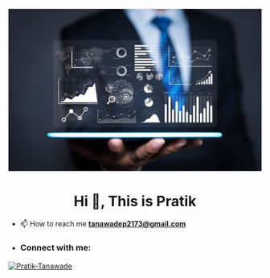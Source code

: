 ![logo](https://github.com/Pratik211305/Introduction/blob/main/Business%20Analyst.jpg)
<h1 align="center">Hi 👋, This is Pratik</h1>

  
- 📫 How to reach me **tanawadep2173@gmail.com**

- <h3 align="left">Connect with me:</h3>
<p align="left">
<a href="https://www.linkedin.com/in/pratik-tan2113ppt" target="_blank">
    <img align="center" src="https://raw.githubusercontent.com/rahuldkjain/github-profile-readme-generator/master/src/images/icons/Social/linked-in-alt.svg" alt="Pratik-Tanawade" height="30" width="40" />
</a>
</p>
